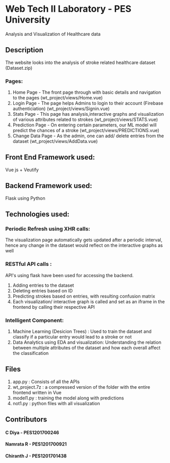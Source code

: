 # Web Tech II Laboratory - PES University

Analysis and Visualization of Healthcare data

## Description
The website looks into the analysis of stroke related healthcare dataset (Dataset.zip)
### Pages:
1. Home Page - The front page through with basic details and navigation to the pages (wt_project/views/Home.vue)
2. Login Page - The page helps Admins to login to their account (Firebase authenticiation) (wt_project/views/Signin.vue)
3. Stats Page - This page has analysis,interactive graphs and visualization of various attributes related to strokes (wt_project/views/STATS.vue)
4. Prediction Page - On entering certain parameters, our ML model will predict the chances of a stroke (wt_project/views/PREDICTIONS.vue)
5. Change Data Page - As the admin, one can add/ delete entries from the dataset (wt_project/views/AddData.vue)

## Front End Framework used:
Vue js + Veutify

## Backend Framework used:
Flask using Python

## Technologies used:

### Periodic Refresh using XHR calls: 
The visualization page automatically gets updated after a periodic interval, hence any change in the dataset would reflect on the interactive graphs as well

### RESTful API calls : 
API's using flask have been used for accessing the backend.
1. Adding entries to the dataset
2. Deleting entries based on ID
3. Predicting strokes based on entries, with resulting confusion matrix
4. Each visualization/ interactive graph is called and set as an iframe in the frontend by calling their respective API

### Intelligent Component:
1. Machine Learning (Desicion Trees) : Used to train the dataset and classify if a particular entry would lead to a stroke or not
2. Data Analytics using EDA and visualization: Understanding the relation between multiple attributes of the dataset and how each overall affect the classification

## Files
1. app.py : Consists of all the APIs
2. wt_project.7z : a compressed version of the folder with the entire frontend written in Vue
3. model1.py : training the model along with predictions
4. not1.py : python files with all visualization

## Contributors

#### C Diya - PES1201700246
#### Namrata R - PES1201700921
#### Chiranth J - PES1201701438


